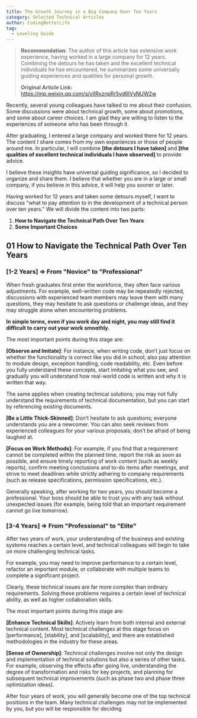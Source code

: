 ```yaml
---
title: The Growth Journey in a Big Company Over Ten Years
category: Selected Technical Articles
author: CodingBetterLife
tag:
  - Leveling Guide
---
```


> **Recommendation**: The author of this article has extensive work experience, having worked in a large company for 12 years. Combining the detours he has taken and the excellent technical individuals he has encountered, he summarizes some universally guiding experiences and qualities for personal growth.
>
> **Original Article Link:** <https://mp.weixin.qq.com/s/vIIRxznpRr5yd6IVyNUW2w>

Recently, several young colleagues have talked to me about their confusion. Some discussions were about technical growth, some about promotions, and some about career choices. I am glad they are willing to listen to the experiences of someone who has been through it.

After graduating, I entered a large company and worked there for 12 years. The content I share comes from my own experiences or those of people around me. In particular, I will combine **[the detours I have taken]** and **[the qualities of excellent technical individuals I have observed]** to provide advice.

I believe these insights have universal guiding significance, so I decided to organize and share them. I believe that whether you are in a large or small company, if you believe in this advice, it will help you sooner or later.

Having worked for 12 years and taken some detours myself, I want to discuss "what to pay attention to in the development of a technical person over ten years." We will divide the content into two parts:

1. **How to Navigate the Technical Path Over Ten Years**
1. **Some Important Choices**

## 01 How to Navigate the Technical Path Over Ten Years

### [1-2 Years] => From "Novice" to "Professional"

When fresh graduates first enter the workforce, they often face various adjustments. For example, well-written code may be repeatedly rejected, discussions with experienced team members may leave them with many questions, they may hesitate to ask questions or challenge ideas, and they may struggle alone when encountering problems.

**In simple terms, even if you work day and night, you may still find it difficult to carry out your work smoothly.**

The most important points during this stage are:

**[Observe and Imitate]**: For instance, when writing code, don’t just focus on whether the functionality is correct like you did in school; also pay attention to module design, exception handling, code readability, etc. Even before you fully understand these concepts, start imitating what you see, and gradually you will understand how real-world code is written and why it is written that way.

The same applies when creating technical solutions; you may not fully understand the requirements of technical documentation, but you can start by referencing existing documents.

**[Be a Little Thick-Skinned]**: Don’t hesitate to ask questions; everyone understands you are a newcomer. You can also seek reviews from experienced colleagues for your various proposals; don’t be afraid of being laughed at.

**[Focus on Work Methods]**: For example, if you find that a requirement cannot be completed within the planned time, report the risk as soon as possible, and ensure timely reporting of work content (such as weekly reports), confirm meeting conclusions and to-do items after meetings, and strive to meet deadlines while strictly adhering to company requirements (such as release specifications, permission specifications, etc.).

Generally speaking, after working for two years, you should become a professional. Your boss should be able to trust you with any task without unexpected issues (for example, being told that an important requirement cannot go live tomorrow).

### [3-4 Years] => From "Professional" to "Elite"

After two years of work, your understanding of the business and existing systems reaches a certain level, and technical colleagues will begin to take on more challenging technical tasks.

For example, you may need to improve performance to a certain level, refactor an important module, or collaborate with multiple teams to complete a significant project.

Clearly, these technical issues are far more complex than ordinary requirements. Solving these problems requires a certain level of technical ability, as well as higher collaboration skills.

The most important points during this stage are:

**[Enhance Technical Skills]**: Actively learn from both internal and external technical content. Most technical challenges at this stage focus on [performance], [stability], and [scalability], and there are established methodologies in the industry for these areas.

**[Sense of Ownership]**: Technical challenges involve not only the design and implementation of technical solutions but also a series of other tasks. For example, observing the effects after going live, understanding the degree of transformation and risks for key projects, and planning for subsequent technical improvements (such as phase two and phase three optimization ideas).

After four years of work, you will generally become one of the top technical positions in the team. Many technical challenges may not be implemented by you, but you will be responsible for deciding
